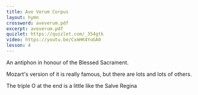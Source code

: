 ```yaml
---
title: Ave Verum Corpus
layout: hymn
crossword: aveverum.pdf
excerpt: aveverum.pdf
quizlet: https://quizlet.com/_354gtk
video: https://youtu.be/CxmHK4YuGA0
lesson: 4
---
```


An antiphon in honour of the Blessed Sacrament.

Mozart's version of it is really famous, but there are lots and lots of others.

The triple O at the end is a little like the Salve Regina


